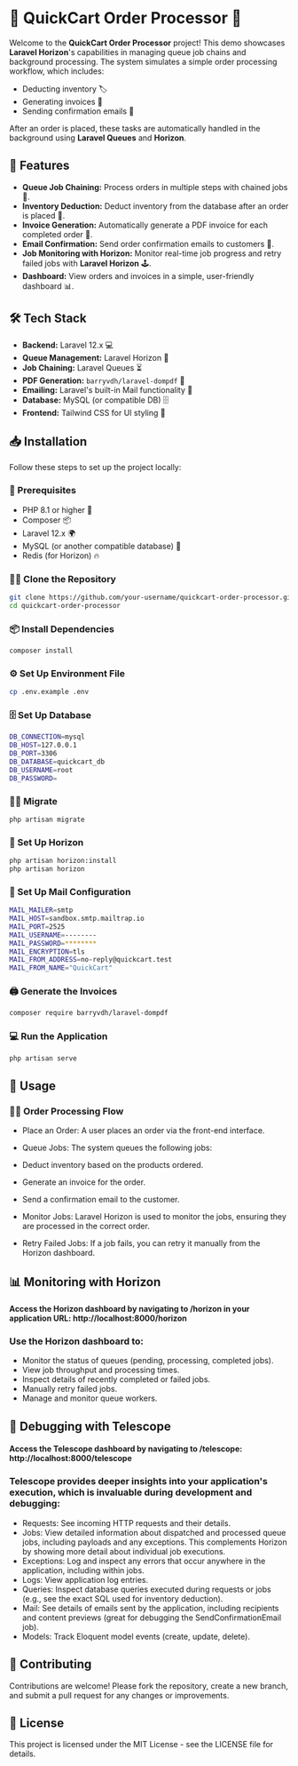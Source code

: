 # 🛒 **QuickCart Order Processor** 🚀

Welcome to the **QuickCart Order Processor** project! This demo showcases **Laravel Horizon**'s capabilities in managing queue job chains and background processing. The system simulates a simple order processing workflow, which includes:

- Deducting inventory 🏷️
- Generating invoices 💸
- Sending confirmation emails 📧

After an order is placed, these tasks are automatically handled in the background using **Laravel Queues** and **Horizon**.

## 🌟 Features

- **Queue Job Chaining:** Process orders in multiple steps with chained jobs 🔗.
- **Inventory Deduction:** Deduct inventory from the database after an order is placed 🛒.
- **Invoice Generation:** Automatically generate a PDF invoice for each completed order 📑.
- **Email Confirmation:** Send order confirmation emails to customers 📧.
- **Job Monitoring with Horizon:** Monitor real-time job progress and retry failed jobs with **Laravel Horizon** 🕹️.
- **Dashboard:** View orders and invoices in a simple, user-friendly dashboard 📊.

## 🛠️ Tech Stack

- **Backend:** Laravel 12.x 💻
- **Queue Management:** Laravel Horizon 🔄
- **Job Chaining:** Laravel Queues ⏳
- **PDF Generation:** `barryvdh/laravel-dompdf` 📄
- **Emailing:** Laravel's built-in Mail functionality 📧
- **Database:** MySQL (or compatible DB) 🗄️
- **Frontend:** Tailwind CSS for UI styling 🌈

## 📥 Installation

Follow these steps to set up the project locally:

### 🔧 Prerequisites

- PHP 8.1 or higher 🐘
- Composer 📦
- Laravel 12.x 🌍
- MySQL (or another compatible database) 💾
- Redis (for Horizon) 🔥

### 🧑‍💻 Clone the Repository

```bash
git clone https://github.com/your-username/quickcart-order-processor.git
cd quickcart-order-processor
```
### 📦 Install Dependencies

```bash
composer install
```

### ⚙️ Set Up Environment File

```bash
cp .env.example .env
```

### 🗄️ Set Up Database

```bash
DB_CONNECTION=mysql
DB_HOST=127.0.0.1
DB_PORT=3306
DB_DATABASE=quickcart_db
DB_USERNAME=root
DB_PASSWORD=
```

### 🧑‍💻 Migrate
```bash
php artisan migrate
```

### 🚀 Set Up Horizon
```bash
php artisan horizon:install
php artisan horizon
```

### 📧 Set Up Mail Configuration
```bash
MAIL_MAILER=smtp
MAIL_HOST=sandbox.smtp.mailtrap.io
MAIL_PORT=2525
MAIL_USERNAME=--------
MAIL_PASSWORD=********
MAIL_ENCRYPTION=tls
MAIL_FROM_ADDRESS=no-reply@quickcart.test
MAIL_FROM_NAME="QuickCart"
```

### 🖨️ Generate the Invoices
```bash
composer require barryvdh/laravel-dompdf
```

### 💻 Run the Application
```bash
php artisan serve
```

## 📝 Usage

### 🚶‍♂️ Order Processing Flow

- Place an Order: A user places an order via the front-end interface.

- Queue Jobs: The system queues the following jobs:

- Deduct inventory based on the products ordered.

- Generate an invoice for the order.

- Send a confirmation email to the customer.

- Monitor Jobs: Laravel Horizon is used to monitor the jobs, ensuring they are processed in the correct order.

- Retry Failed Jobs: If a job fails, you can retry it manually from the Horizon dashboard.



## 📊 Monitoring with Horizon

#### Access the Horizon dashboard by navigating to /horizon in your application URL: http://localhost:8000/horizon
### Use the Horizon dashboard to:
- Monitor the status of queues (pending, processing, completed jobs).
- View job throughput and processing times.
- Inspect details of recently completed or failed jobs.
- Manually retry failed jobs.
- Manage and monitor queue workers.


## 🔭 Debugging with Telescope

#### Access the Telescope dashboard by navigating to /telescope: http://localhost:8000/telescope
### Telescope provides deeper insights into your application's execution, which is invaluable during development and debugging:
- Requests: See incoming HTTP requests and their details.
- Jobs: View detailed information about dispatched and processed queue jobs, including payloads and any exceptions. This complements Horizon by showing more detail about individual job executions.
- Exceptions: Log and inspect any errors that occur anywhere in the application, including within jobs.
- Logs: View application log entries.
- Queries: Inspect database queries executed during requests or jobs (e.g., see the exact SQL used for inventory deduction).
- Mail: See details of emails sent by the application, including recipients and content previews (great for debugging the SendConfirmationEmail job).
- Models: Track Eloquent model events (create, update, delete).


## 🤝 Contributing
Contributions are welcome! Please fork the repository, create a new branch, and submit a pull request for any changes or improvements.

## 📄 License
This project is licensed under the MIT License - see the LICENSE file for details.
